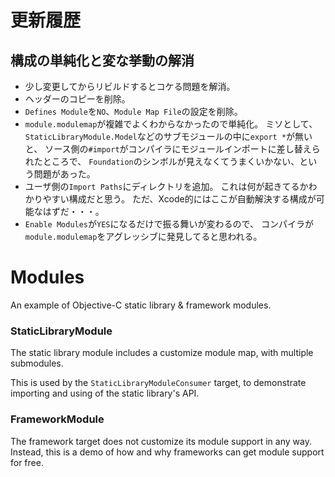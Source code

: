 # 更新履歴

## 構成の単純化と変な挙動の解消

- 少し変更してからリビルドするとコケる問題を解消。
- ヘッダーのコピーを削除。
- `Defines Module`を`NO`、`Module Map File`の設定を削除。
- `module.modulemap`が複雑でよくわからなかったので単純化。
  ミソとして、`StaticLibraryModule.Model`などのサブモジュールの中に`export *`が無いと、
  ソース側の`#import`がコンパイラにモジュールインポートに差し替えられたところで、
  `Foundation`のシンボルが見えなくてうまくいかない、という問題があった。
- ユーザ側の`Import Paths`にディレクトリを追加。
  これは何が起きてるかわかりやすい構成だと思う。
  ただ、Xcode的にはここが自動解決する構成が可能なはずだ・・・。
- `Enable Modules`が`YES`になるだけで振る舞いが変わるので、
  コンパイラが`module.modulemap`をアグレッシブに発見してると思われる。

# Modules

An example of Objective-C static library & framework modules.

### StaticLibraryModule

The static library module includes a customize module map, with multiple submodules.

This is used by the `StaticLibraryModuleConsumer` target, to demonstrate importing and using of the static library's API.

### FrameworkModule

The framework target does not customize its module support in any way. Instead, this is a demo of how and why frameworks can get module support for free.

